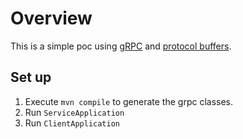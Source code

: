 # Overview

This is a simple poc using [gRPC] and [protocol buffers].

## Set up

1. Execute `mvn compile` to generate the grpc classes.
2. Run `ServiceApplication`
3. Run `ClientApplication`

[gRPC]: https://grpc.io/
[protocol buffers]: https://developers.google.com/protocol-buffers/docs/overview
